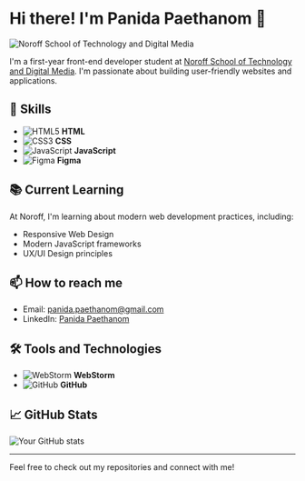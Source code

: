 # Hi there! I'm Panida Paethanom 👋

![Noroff School of Technology and Digital Media](https://static.noroff.no/cms/noroff/noroff-logo.png)

I'm a first-year front-end developer student at [Noroff School of Technology and Digital Media](https://www.noroff.no). I'm passionate about building user-friendly websites and applications.

## 🚀 Skills

- ![HTML5](https://img.shields.io/badge/HTML5-E34F26?style=for-the-badge&logo=html5&logoColor=white) **HTML**
- ![CSS3](https://img.shields.io/badge/CSS3-1572B6?style=for-the-badge&logo=css3&logoColor=white) **CSS**
- ![JavaScript](https://img.shields.io/badge/JavaScript-F7DF1E?style=for-the-badge&logo=javascript&logoColor=black) **JavaScript**
- ![Figma](https://img.shields.io/badge/Figma-F24E1E?style=for-the-badge&logo=figma&logoColor=white) **Figma**


## 📚 Current Learning

At Noroff, I'm learning about modern web development practices, including:

- Responsive Web Design
- Modern JavaScript frameworks
- UX/UI Design principles

## 📫 How to reach me

- Email: [panida.paethanom@gmail.com](mailto:panida.paethanom@gmail.com)
- LinkedIn: [Panida Paethanom](https://www.linkedin.com/in/panida-paethanom-8a6317239/)


## 🛠️ Tools and Technologies

- ![WebStorm](https://img.shields.io/badge/WebStorm-000000?style=flat-square&logo=WebStorm&logoColor=white) **WebStorm**
- ![GitHub](https://img.shields.io/badge/GitHub-181717?style=flat-square&logo=github&logoColor=white) **GitHub**

## 📈 GitHub Stats

![Your GitHub stats](https://github-readme-stats.vercel.app/api?username=Panida287&show_icons=true&theme=radical)

---

Feel free to check out my repositories and connect with me!
